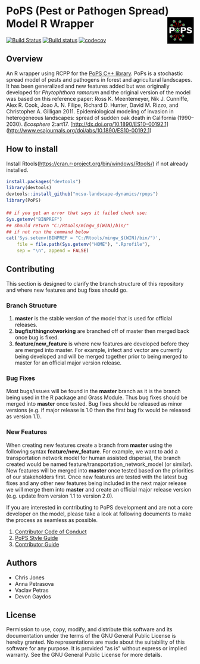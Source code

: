 # PoPS (Pest or Pathogen Spread) Model R Wrapper <img src="man/PoPS_Logo.png" align="right" width="14%" />

[![Build Status](https://travis-ci.org/ncsu-landscape-dynamics/rpops.svg?branch=master)](https://travis-ci.org/ncsu-landscape-dynamics/rpops)
[![Build status](https://ci.appveyor.com/api/projects/status/pixncc1jo7gtu0wx/branch/master?svg=true)](https://ci.appveyor.com/project/ChrisJones687/rpops/branch/master)
[![codecov](https://codecov.io/gh/ncsu-landscape-dynamics/rpops/branch/master/graph/badge.svg)](https://codecov.io/gh/ncsu-landscape-dynamics/rpops)

## Overview

An R wrapper using RCPP for the [PoPS C++ library](https://github.com/ncsu-landscape-dynamics/PoPShttps://github.com/ncsu-landscape-dynamics/PoPS). PoPs is a stochastic spread model of pests and pathogens in forest and agricultural landscapes. It has been generalized and new features added but was originally developed for *Phytophthora ramorum* and the original version of the model was based on this reference paper: Ross K. Meentemeyer, Nik J. Cunniffe, Alex R. Cook, Joao A. N. Filipe, Richard D. Hunter, David M. Rizzo, and Christopher A. Gilligan 2011. Epidemiological modeling of invasion in heterogeneous landscapes: spread of sudden oak death in California (1990–2030). *Ecosphere* 2:art17. [http://dx.doi.org/10.1890/ES10-00192.1] (http://www.esajournals.org/doi/abs/10.1890/ES10-00192.1) 

## How to install

Install Rtools(https://cran.r-project.org/bin/windows/Rtools/) if not already installed. 
```R
install.packages("devtools")
library(devtools)
devtools::install_github("ncsu-landscape-dynamics/rpops")
library(PoPS)

## if you get an error that says it failed check use:
Sys.getenv("BINPREF")
## should return "C:/Rtools/mingw_$(WIN)/bin/"
## if not run the command below
cat('Sys.setenv(BINPREF = "C:/Rtools/mingw_$(WIN)/bin/")',
    file = file.path(Sys.getenv("HOME"), ".Rprofile"), 
    sep = "\n", append = FALSE)
```

## Contributing

This section is designed to clarify the branch structure of this repository and where new features and bug fixes should go.

### Branch Structure

1. **master** is the stable version of the model that is used for official releases. 
2. **bugfix/thingnotworking** are branched off of master then merged back once bug is fixed.
3. **feature/new_feature** is where new features are developed before they are merged into master. For example, infect and vector are currently being developed and will be merged together prior to being merged to master for an official major version release.

### Bug Fixes

Most bugs/issues will be found in the **master** branch as it is the branch being used in the R package and Grass Module. Thus bug fixes should be merged into **master** once tested. Bug fixes should be released as minor versions (e.g. if major release is 1.0 then the first bug fix would be released as version 1.1).

### New Features

When creating new features create a branch from **master** using the following syntax **feature/new_feature**. For example, we want to add a transportation network model for human assisted dispersal, the branch created would be named feature/transportation_network_model (or similar). New features will be merged into **master** once tested based on the priorities of our stakeholders first. Once new features are tested with the latest bug fixes and any other new features being included in the next major release we will merge them into **master** and create an official major release version (e.g. update from version 1.1 to version 2.0). 

If you are interested in contributing to PoPS development and are not a core developer on the model, please take a look at following
documents to make the process as seamless as possible.

1. [Contributor Code of Conduct](contributing_docs/CODE_OF_CONDUCT.md)
1. [PoPS Style Guide](http://adv-r.had.co.nz/Style.html)
1. [Contributor Guide](contributing_docs/CONTRIBUTING.md)


## Authors

* Chris Jones
* Anna Petrasova
* Vaclav Petras
* Devon Gaydos

## License

Permission to use, copy, modify, and distribute this software and its documentation under the terms of the GNU General Public License is hereby granted. No representations are made about the suitability of this software for any purpose. It is provided "as is" without express or implied warranty. See the GNU General Public License for more details.
